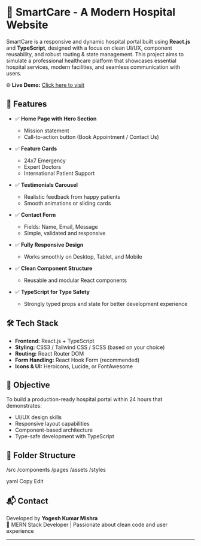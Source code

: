 # 🏥 SmartCare - A Modern Hospital Website

SmartCare is a responsive and dynamic hospital portal built using **React.js** and **TypeScript**, designed with a focus on clean UI/UX, component reusability, and robust routing & state management. This project aims to simulate a professional healthcare platform that showcases essential hospital services, modern facilities, and seamless communication with users.


🌐 **Live Demo:** [Click here to visit](https://medical-site-tau.vercel.app/)


## 🚀 Features

- ✅ **Home Page with Hero Section**
  - Mission statement
  - Call-to-action button (Book Appointment / Contact Us)

- ✅ **Feature Cards**
  - 24x7 Emergency
  - Expert Doctors
  - International Patient Support

- ✅ **Testimonials Carousel**
  - Realistic feedback from happy patients
  - Smooth animations or sliding cards

- ✅ **Contact Form**
  - Fields: Name, Email, Message
  - Simple, validated and responsive

- ✅ **Fully Responsive Design**
  - Works smoothly on Desktop, Tablet, and Mobile

- ✅ **Clean Component Structure**
  - Reusable and modular React components

- ✅ **TypeScript for Type Safety**
  - Strongly typed props and state for better development experience

## 🛠️ Tech Stack

- **Frontend:** React.js + TypeScript
- **Styling:** CSS3 / Tailwind CSS / SCSS (based on your choice)
- **Routing:** React Router DOM
- **Form Handling:** React Hook Form (recommended)
- **Icons & UI:** Heroicons, Lucide, or FontAwesome

## 🎯 Objective

To build a production-ready hospital portal within 24 hours that demonstrates:

- UI/UX design skills
- Responsive layout capabilities
- Component-based architecture
- Type-safe development with TypeScript

## 📁 Folder Structure

/src
/components
/pages
/assets
/styles

yaml
Copy
Edit

## 📬 Contact

Developed by **Yogesh Kumar Mishra**  
🚀 MERN Stack Developer | Passionate about clean code and user experience  


---
